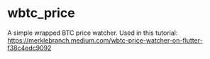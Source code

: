 # wbtc_price

A simple wrapped BTC price watcher.
Used in this tutorial: https://merklebranch.medium.com/wbtc-price-watcher-on-flutter-f38c4edc9092
